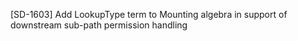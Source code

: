 [SD-1603] Add LookupType term to Mounting algebra in support of downstream sub-path permission handling
